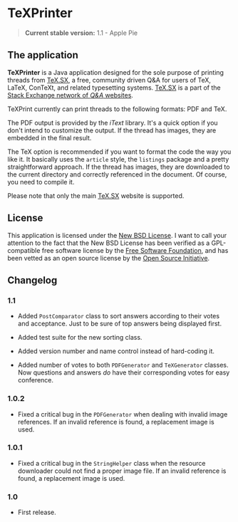 # TeXPrinter

> **Current stable version:** 1.1 - Apple Pie

## The application

**TeXPrinter** is a Java application designed for the sole purpose of printing threads from [TeX.SX](http://tex.stackexchange.com/), a free, community driven Q&A for users of TeX, LaTeX, ConTeXt, and related typesetting systems. [TeX.SX](http://tex.stackexchange.com/) is a part of the [Stack Exchange network of _Q&A_ websites](http://stackexchange.com/sites).

TeXPrint currently can print threads to the following formats: PDF and TeX.

The PDF output is provided by the _iText_ library. It's a quick option if you don't intend to customize the output. If the thread has images, they are embedded in the final result.

The TeX option is recommended if you want to format the code the way you like it. It basically uses the `article` style, the `listings` package and a pretty straightforward approach. If the thread has images, they are downloaded to the current directory and correctly referenced in the document. Of course, you need to compile it.

Please note that only the main [TeX.SX](http://tex.stackexchange.com/) website is supported.

## License

This application is licensed under the [New BSD License](http://www.opensource.org/licenses/bsd-license.php). I want to call your attention to the fact that the New BSD License has been verified as a GPL-compatible free software license by the [Free Software Foundation](http://www.fsf.org/), and has been vetted as an open source license by the [Open Source Initiative](http://www.opensource.org/).

## Changelog

### 1.1

+ Added `PostComparator` class to sort answers according to their votes and acceptance. Just to be sure of top answers being displayed first.

+ Added test suite for the new sorting class.

+ Added version number and name control instead of hard-coding it.

+ Added number of votes to both `PDFGenerator` and `TeXGenerator` classes. Now questions and answers *do* have their corresponding votes for easy conference.

### 1.0.2

+ Fixed a critical bug in the `PDFGenerator` when dealing with invalid image references. If an invalid reference is found, a replacement image is used.

### 1.0.1

+ Fixed a critical bug in the `StringHelper` class when the resource downloader could not find a proper image file. If an invalid reference is found, a replacement image is used.

### 1.0

+ First release.

